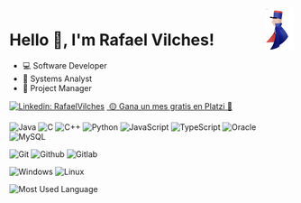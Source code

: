 <img align='right' src="images/sgtodd.png" alt="" width="50"/>
<h1>Hello 👋, I'm Rafael Vilches!</h1>
<ul>
    <li>💻 Software Developer</li>
    <li>🔭 Systems Analyst</li>    
    <li>🚢 Project Manager</li>
</ul>

[![Linkedin: RafaelVilches](https://img.shields.io/badge/-RafaelVilches-blue?style=flat-square&logo=Linkedin&logoColor=white&link=https://www.linkedin.com/in/rafael-vilches/)](https://www.linkedin.com/in/rafael-vilches/) 
<a href="https://platzi.com/r/leafar/">
    <img src="https://static.platzi.com/ui/assets/image/isotipoPlatzi093f27a2fb00922bb105.png" alt="" height="25" style="color:white"/>
    🟡 Gana un mes gratis en Platzi 🎁 
</a>

![Java](https://img.shields.io/badge/-Java-E34A86?style=flat-square&logo=java)
![C](https://img.shields.io/badge/-C-323330?logo=c%2B%2B&style=flat-square&logo=c)
![C++](https://img.shields.io/badge/-C++-007ACC?logo=c%2B%2B&style=flat-square&logo=c++)
![Python](https://img.shields.io/badge/Python-black?style=flat-square&logo=python&logoColor=green)
![JavaScript](https://img.shields.io/badge/JavaScript-323330?style=flat-square&logo=javascript&logoColor=F7DF1E)
![TypeScript](https://img.shields.io/badge/TypeScript-007ACC?style=flat-square&logo=typescript&logoColor=white)
![Oracle](https://img.shields.io/badge/-Oracle-F80000?style=flat-square&logo=oracle&logoColor=black)
![MySQL](https://img.shields.io/badge/-MySQL-005C84?style=flat-square&logo=mysql&logoColor=black)

![Git](https://img.shields.io/badge/Git-E44C30?style=flat-square&logo=git&logoColor=white)
![Github](https://img.shields.io/badge/GitHub-100000?style=flat-square&logo=github&logoColor=white)
![Gitlab](https://img.shields.io/badge/GitLab-330F63?style=flat-square&logo=gitlab&logoColor=white)

![Windows](https://img.shields.io/badge/Windows-0078D6?style=flat-square&logo=windows&logoColor=white)
![Linux](https://img.shields.io/badge/Linux-FCC624?style=flat-square&logo=linux&logoColor=black)

![Most Used Language](https://github-readme-stats.vercel.app/api/top-langs/?username=doguedogue&theme=blue-green)

